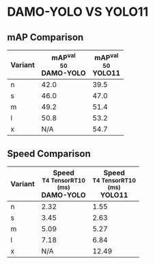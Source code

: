---
---

# DAMO-YOLO VS YOLO11

## mAP Comparison

| **Variant** | <center><span style='width: 400px;'>**mAP<sup>val<br>50**<br>**DAMO-YOLO**</span></center> | <center><span style='width: 400px;'>**mAP<sup>val<br>50**<br>**YOLO11**</span></center> |
| ----------- | ------------------------------------------------------------------------------------------ | --------------------------------------------------------------------------------------- |
| n           | 42.0                                                                                       | 39.5                                                                                    |
| s           | 46.0                                                                                       | 47.0                                                                                    |
| m           | 49.2                                                                                       | 51.4                                                                                    |
| l           | 50.8                                                                                       | 53.2                                                                                    |
| x           | N/A                                                                                        | 54.7                                                                                    |

## Speed Comparison

| **Variant** | <center><span style='width: 200px;'>**Speed**<br><sup>T4 TensorRT10<br>(ms)</sup><br>**DAMO-YOLO**</span></center> | <center><span style='width: 200px;'>**Speed**<br><sup>T4 TensorRT10<br>(ms)</sup><br>**YOLO11**</span></center> |
| ----------- | ------------------------------------------------------------------------------------------------------------------ | --------------------------------------------------------------------------------------------------------------- |
| n           | 2.32                                                                                                               | 1.55                                                                                                            |
| s           | 3.45                                                                                                               | 2.63                                                                                                            |
| m           | 5.09                                                                                                               | 5.27                                                                                                            |
| l           | 7.18                                                                                                               | 6.84                                                                                                            |
| x           | N/A                                                                                                                | 12.49                                                                                                           |

